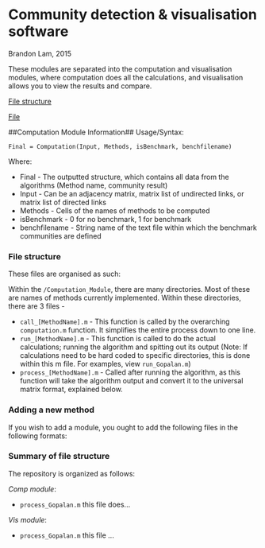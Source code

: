 # Community detection & visualisation software
Brandon Lam, 2015

These modules are separated into the computation and visualisation modules, where computation does all the calculations, and visualisation allows you to view the results and compare.

[File structure]()

[File](#fs)

##Computation Module Information##
Usage/Syntax:

```
Final = Computation(Input, Methods, isBenchmark, benchfilename)
```

Where:

* Final -	The outputted structure, which contains all data from the algorithms (Method name, community result)
* Input -	Can be an adjacency matrix, matrix list of undirected links, or matrix list of directed links
* Methods -	Cells of the names of methods to be computed
* isBenchmark -	0 for no benchmark, 1 for benchmark
* benchfilename - String name of the text file within which the benchmark communities are defined

<a name="FS"/></a>
### File structure ###


These files are organised as such:

Within the `/Computation_Module`, there are many directories. Most of these are names of methods currently implemented. Within these directories, there are 3 files - 

* `call_[MethodName].m` - This function is called by the overarching `computation.m` function. It simplifies the entire process down to one line.
* `run_[MethodName].m` - This function is called to do the actual calculations; running the algorithm and spitting out its output (Note: If calculations need to be hard coded to specific directories, this is done within this m file. For examples, view `run_Gopalan.m`)
* `process_[MethodName].m` - Called after running the algorithm, as this function will take the algorithm output and convert it to the universal matrix format, explained below.



### Adding a new method

If you wish to add a module, you ought to add the following files in the following formats:

### Summary of file structure

The repository is organized as follows:


*Comp module*:
* `process_Gopalan.m` this file does...


*Vis module*:
* `process_Gopalan.m` this file ...
